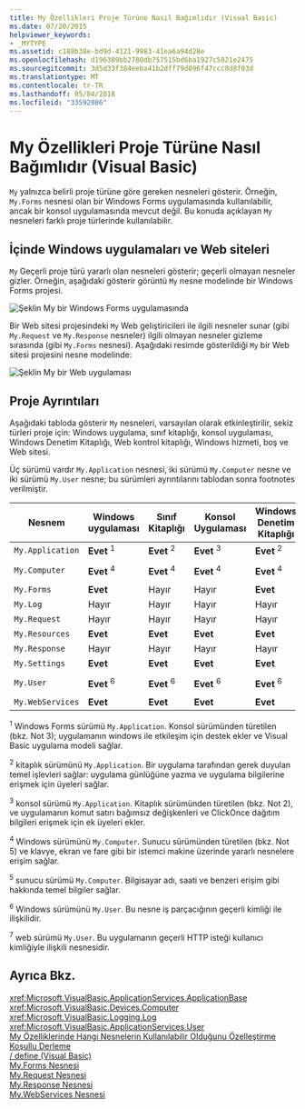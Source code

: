 ```yaml
---
title: My Özellikleri Proje Türüne Nasıl Bağımlıdır (Visual Basic)
ms.date: 07/20/2015
helpviewer_keywords:
- _MYTYPE
ms.assetid: c188b38e-bd9d-4121-9983-41ea6a94d28e
ms.openlocfilehash: d196309bb2780db757515bd6ba1927c5821e2475
ms.sourcegitcommit: 3d5d33f384eeba41b2dff79d096f47ccc8d8f03d
ms.translationtype: MT
ms.contentlocale: tr-TR
ms.lasthandoff: 05/04/2018
ms.locfileid: "33592086"
---
```

# <a name="how-my-depends-on-project-type-visual-basic"></a>My Özellikleri Proje Türüne Nasıl Bağımlıdır (Visual Basic)
`My` yalnızca belirli proje türüne göre gereken nesneleri gösterir. Örneğin, `My.Forms` nesnesi olan bir Windows Forms uygulamasında kullanılabilir, ancak bir konsol uygulamasında mevcut değil. Bu konuda açıklayan `My` nesneleri farklı proje türlerinde kullanılabilir.  
  
## <a name="my-in-windows-applications-and-web-sites"></a>İçinde Windows uygulamaları ve Web siteleri  
 `My` Geçerli proje türü yararlı olan nesneleri gösterir; geçerli olmayan nesneler gizler. Örneğin, aşağıdaki gösterir görüntü `My` nesne modelinde bir Windows Forms projesi.  
  
 ![Şeklin My bir Windows Forms uygulamasında](../../../visual-basic/developing-apps/development-with-my/media/myinwinform.png "MyInWinForm")  
  
 Bir Web sitesi projesindeki `My` Web geliştiricileri ile ilgili nesneler sunar (gibi `My.Request` ve `My.Response` nesneler) ilgili olmayan nesneler gizleme sırasında (gibi `My.Forms` nesnesi). Aşağıdaki resimde gösterildiği `My` bir Web sitesi projesini nesne modelinde:  
  
 ![Şeklin My bir Web uygulaması](../../../visual-basic/developing-apps/development-with-my/media/myinweb.png "MyInWeb")  
  
## <a name="project-details"></a>Proje Ayrıntıları  
 Aşağıdaki tabloda gösterir `My` nesneleri, varsayılan olarak etkinleştirilir, sekiz türleri proje için: Windows uygulama, sınıf kitaplığı, konsol uygulaması, Windows Denetim Kitaplığı, Web kontrol kitaplığı, Windows hizmeti, boş ve Web sitesi.  
  
 Üç sürümü vardır `My.Application` nesnesi, iki sürümü `My.Computer` nesne ve iki sürümü `My.User` nesne; bu sürümleri ayrıntılarını tablodan sonra footnotes verilmiştir.  
  
|Nesnem|Windows uygulaması|Sınıf Kitaplığı|Konsol Uygulaması|Windows Denetim Kitaplığı|Web Denetim Kitaplığı|Windows Hizmeti|boş|Web Sitesi|  
|---|---|---|---|---|---|---|---|---|  
|`My.Application`|**Evet** <sup>1</sup>|**Evet** <sup>2</sup>|**Evet** <sup>3</sup>|**Evet** <sup>2</sup>|Hayır|**Evet** <sup>3</sup>|Hayır|Hayır|  
|`My.Computer`|**Evet** <sup>4</sup>|**Evet** <sup>4</sup>|**Evet** <sup>4</sup>|**Evet** <sup>4</sup>|**Evet** <sup>5</sup>|**Evet** <sup>4</sup>|Hayır|**Evet** <sup>5</sup>|  
|`My.Forms`|**Evet**|Hayır|Hayır|**Evet**|Hayır|Hayır|Hayır|Hayır|  
|`My.Log`|Hayır|Hayır|Hayır|Hayır|Hayır|Hayır|Hayır|**Evet**|  
|`My.Request`|Hayır|Hayır|Hayır|Hayır|Hayır|Hayır|Hayır|**Evet**|  
|`My.Resources`|**Evet**|**Evet**|**Evet**|**Evet**|**Evet**|**Evet**|Hayır|Hayır|  
|`My.Response`|Hayır|Hayır|Hayır|Hayır|Hayır|Hayır|Hayır|**Evet**|  
|`My.Settings`|**Evet**|**Evet**|**Evet**|**Evet**|**Evet**|**Evet**|Hayır|Hayır|  
|`My.User`|**Evet** <sup>6</sup>|**Evet** <sup>6</sup>|**Evet** <sup>6</sup>|**Evet** <sup>6</sup>|**Evet** <sup>7</sup>|**Evet** <sup>6</sup>|Hayır|**Evet** <sup>7</sup>|  
|`My.WebServices`|**Evet**|**Evet**|**Evet**|**Evet**|**Evet**|**Evet**|Hayır|Hayır|  
  
 <sup>1</sup> Windows Forms sürümü `My.Application`. Konsol sürümünden türetilen (bkz. Not 3); uygulamanın windows ile etkileşim için destek ekler ve Visual Basic uygulama modeli sağlar.  
  
 <sup>2</sup> kitaplık sürümünü `My.Application`. Bir uygulama tarafından gerek duyulan temel işlevleri sağlar: uygulama günlüğüne yazma ve uygulama bilgilerine erişmek için üyeleri sağlar.  
  
 <sup>3</sup> konsol sürümü `My.Application`. Kitaplık sürümünden türetilen (bkz. Not 2), ve uygulamanın komut satırı bağımsız değişkenleri ve ClickOnce dağıtım bilgileri erişmek için ek üyeleri ekler.  
  
 <sup>4</sup> Windows sürümünü `My.Computer`. Sunucu sürümünden türetilen (bkz. Not 5) ve klavye, ekran ve fare gibi bir istemci makine üzerinde yararlı nesnelere erişim sağlar.  
  
 <sup>5</sup> sunucu sürümü `My.Computer`. Bilgisayar adı, saati ve benzeri erişim gibi hakkında temel bilgiler sağlar.  
  
 <sup>6</sup> Windows sürümünü `My.User`. Bu nesne iş parçacığının geçerli kimliği ile ilişkilidir.  
  
 <sup>7</sup> web sürümü `My.User`. Bu uygulamanın geçerli HTTP isteği kullanıcı kimliğiyle ilişkili nesnesidir.  
  
## <a name="see-also"></a>Ayrıca Bkz.  
 <xref:Microsoft.VisualBasic.ApplicationServices.ApplicationBase>  
 <xref:Microsoft.VisualBasic.Devices.Computer>  
 <xref:Microsoft.VisualBasic.Logging.Log>  
 <xref:Microsoft.VisualBasic.ApplicationServices.User>  
 [My Özelliklerinde Hangi Nesnelerin Kullanılabilir Olduğunu Özelleştirme](../../../visual-basic/developing-apps/customizing-extending-my/customizing-which-objects-are-available-in-my.md)  
 [Koşullu Derleme](../../../visual-basic/programming-guide/program-structure/conditional-compilation.md)  
 [/ define (Visual Basic)](../../../visual-basic/reference/command-line-compiler/define.md)  
 [My.Forms Nesnesi](../../../visual-basic/language-reference/objects/my-forms-object.md)  
 [My.Request Nesnesi](../../../visual-basic/language-reference/objects/my-request-object.md)  
 [My.Response Nesnesi](../../../visual-basic/language-reference/objects/my-response-object.md)  
 [My.WebServices Nesnesi](../../../visual-basic/language-reference/objects/my-webservices-object.md)
